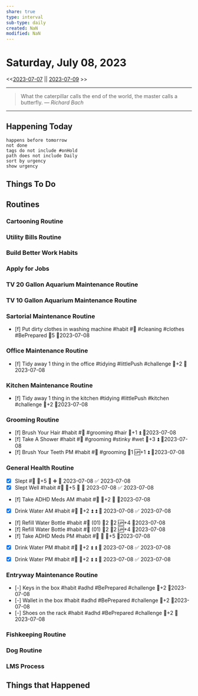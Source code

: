```yaml
---
share: true
type: interval
sub-type: daily
created: NaN 
modified: NaN
---
```

# Saturday, July 08, 2023
<<[2023-07-07](./2023-07-07.md) || [2023-07-09](./2023-07-09.md) >>

---

> What the caterpillar calls the end of the world, the master calls a butterfly.
> — <cite>Richard Bach</cite>

---
## Happening Today
```tasks
happens before tomorrow
not done
tags do not include #onHold
path does not include Daily
sort by urgency
show urgency
```

## Things To Do

## Routines
### Cartooning Routine

### Utility Bills Routine


### Build Better Work Habits



### Apply for Jobs


### TV 20 Gallon Aquarium Maintenance Routine



### TV 10 Gallon Aquarium Maintenance Routine



### Sartorial Maintenance Routine
- [f] Put dirty clothes in washing machine #habit #🧹 #cleaning #clothes #BePrepared 🥄5 📆2023-07-08


### Office Maintenance Routine
- [f] Tidy away 1 thing in the office #tidying #littlePush #challenge 🥄+2 📆2023-07-08


### Kitchen Maintenance Routine
- [f] Tidy away 1 thing in the kitchen #tidying #littlePush #kitchen #challenge 🥄+2 📆2023-07-08


### Grooming Routine
- [f] Brush Your Hair #habit #🚿 #grooming #hair 🥄+1 ⏫ 📆2023-07-08
- [f] Take A Shower #habit #🚿 #grooming #stinky #wet 🥄+3 ⏫ 📆2023-07-08
- [f] Brush Your Teeth PM #habit #🚿 #grooming 🥄1 🆙+1 ⏫ 📆2023-07-08


### General Health Routine
- [x] Slept #🛌 🥄+5 🔺 ➕ 📅 2023-07-08 ✅ 2023-07-08
- [x] Slept Well #habit #🛌 🥄+5 🔺 📅 2023-07-08 ✅ 2023-07-08
- [f] Take ADHD Meds AM #habit #💊 🥄+2 🔺 📆2023-07-08
- [x] Drink Water AM #habit #🌊 🥄+2 ⏫ ⏫ 📅 2023-07-08 ✅ 2023-07-08
- [f] Refill Water Bottle #habit #🌊 (01) 🍅2 🥄2 🆙+4 📆2023-07-08
- [f] Refill Water Bottle #habit #🌊 (01) 🍅2 🥄2 🆙+4 📆2023-07-08
- [f] Take ADHD Meds PM #habit #💊 🔺 🥄+5 📆2023-07-08
- [x] Drink Water PM #habit #🌊 🥄+2 ⏫ ⏫ 📅 2023-07-08 ✅ 2023-07-08
- [x] Drink Water PM #habit #🌊 🥄+2 ⏫ ⏫ 📅 2023-07-08 ✅ 2023-07-08


### Entryway Maintenance Routine
- [-] Keys in the box #habit #adhd #BePrepared #challenge 🥄+2 📆2023-07-08
- [-] Wallet in the box #habit #adhd #BePrepared #challenge 🥄+2 📆2023-07-08
- [-] Shoes on the rack #habit #adhd #BePrepared #challenge 🥄+2 📆2023-07-08


### Fishkeeping Routine



### Dog Routine


### LMS Process





## Things that Happened
